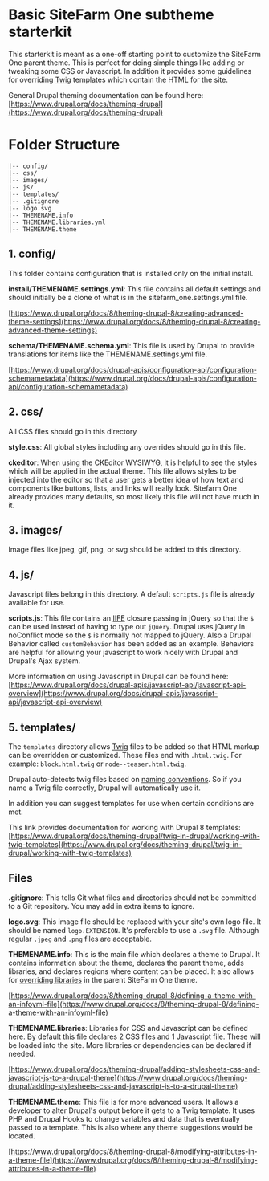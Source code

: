 # Basic SiteFarm One subtheme starterkit

This starterkit is meant as a one-off starting point to customize the SiteFarm 
One parent theme. This is perfect for doing simple things like adding or 
tweaking some CSS or Javascript. In addition it provides some guidelines for 
overriding [Twig](http://twig.sensiolabs.org/) templates which contain the HTML for the site.

General Drupal theming documentation can be found here: [https://www.drupal.org/docs/theming-drupal](https://www.drupal.org/docs/theming-drupal)

# Folder Structure

```
|-- config/
|-- css/
|-- images/
|-- js/
|-- templates/
|-- .gitignore
|-- logo.svg
|-- THEMENAME.info
|-- THEMENAME.libraries.yml
|-- THEMENAME.theme
```

## 1. config/
This folder contains configuration that is installed only on the initial install.

**install/THEMENAME.settings.yml**: This file contains all 
default settings and should initially be a clone of what is in the 
sitefarm_one.settings.yml file.

[https://www.drupal.org/docs/8/theming-drupal-8/creating-advanced-theme-settings](https://www.drupal.org/docs/8/theming-drupal-8/creating-advanced-theme-settings)

**schema/THEMENAME.schema.yml**: This file is used by Drupal to 
provide translations for items like the THEMENAME.settings.yml file.

[https://www.drupal.org/docs/drupal-apis/configuration-api/configuration-schemametadata](https://www.drupal.org/docs/drupal-apis/configuration-api/configuration-schemametadata)

## 2. css/
All CSS files should go in this directory

**style.css**: All global styles including any overrides should go in this file.

**ckeditor**: When using the CKEditor WYSIWYG, it is helpful to see the styles 
which will be applied in the actual theme. This file allows styles to be 
injected into the editor so that a user gets a better idea of how text and 
components like buttons, lists, and links will really look. Sitefarm One already
provides many defaults, so most likely this file will not have much in it.

## 3. images/
Image files like jpeg, gif, png, or svg should be added to this directory.


## 4. js/
Javascript files belong in this directory. A default `scripts.js` file is already
available for use.

**scripts.js**: This file contains an [IIFE](https://en.wikipedia.org/wiki/Immediately-invoked_function_expression) closure passing in jQuery so that the `$` 
can be used instead of having to type out `jQuery`. Drupal uses jQuery in 
noConflict mode so the `$` is normally not mapped to jQuery. Also a Drupal 
Behavior called `customBehavior` has been added as an example. Behaviors are 
helpful for allowing your javascript to work nicely with Drupal and Drupal's 
Ajax system.

More information on using Javascript in Drupal can be found here: [https://www.drupal.org/docs/drupal-apis/javascript-api/javascript-api-overview](https://www.drupal.org/docs/drupal-apis/javascript-api/javascript-api-overview)

## 5. templates/
The `templates` directory allows [Twig](http://twig.sensiolabs.org/) files to be
added so that HTML markup can be overridden or customized. These files end with
`.html.twig`. For example: `block.html.twig` or `node--teaser.html.twig`.

Drupal auto-detects twig files based on [naming conventions](https://www.drupal.org/docs/8/theming/twig/twig-template-naming-conventions).
So if you name a Twig file correctly, Drupal will automatically use it.

In addition you can suggest templates for use when certain conditions are met.

This link provides documentation for working with Drupal 8 templates: 
[https://www.drupal.org/docs/theming-drupal/twig-in-drupal/working-with-twig-templates](https://www.drupal.org/docs/theming-drupal/twig-in-drupal/working-with-twig-templates)

## Files
**.gitignore**: This tells Git what files and directories should not be
committed to a Git repository. You may add in extra items to ignore.
             
**logo.svg**: This image file should be replaced with your site's own logo file.
It should be named `logo.EXTENSION`. It's preferable to use a `.svg` file. 
Although regular `.jpeg` and `.png` files are acceptable.

**THEMENAME.info**: This is the main file which declares a theme to Drupal. It 
contains information about the theme, declares the parent theme, adds libraries,
and declares regions where content can be placed. It also allows for [overriding 
libraries](https://www.drupal.org/docs/8/theming-drupal-8/adding-stylesheets-css-and-javascript-js-to-a-drupal-8-theme#override-extend)
in the parent SiteFarm One theme.

[https://www.drupal.org/docs/8/theming-drupal-8/defining-a-theme-with-an-infoyml-file](https://www.drupal.org/docs/8/theming-drupal-8/defining-a-theme-with-an-infoyml-file)

**THEMENAME.libraries**: Libraries for CSS and Javascript can be defined here. By 
default this file declares 2 CSS files and 1 Javascript file. These will be 
loaded into the site. More libraries or dependencies can be declared if needed.

[https://www.drupal.org/docs/theming-drupal/adding-stylesheets-css-and-javascript-js-to-a-drupal-theme](https://www.drupal.org/docs/theming-drupal/adding-stylesheets-css-and-javascript-js-to-a-drupal-theme)

**THEMENAME.theme**: This file is for more advanced users. It allows a developer to 
alter Drupal's output before it gets to a Twig template. It uses PHP and Drupal 
Hooks to change variables and data that is eventually passed to a template. This
is also where any theme suggestions would be located.

[https://www.drupal.org/docs/8/theming-drupal-8/modifying-attributes-in-a-theme-file](https://www.drupal.org/docs/8/theming-drupal-8/modifying-attributes-in-a-theme-file)